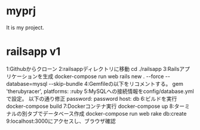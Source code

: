 # myprj
It is my project.

# railsapp v1
 1:Githubからクローン
 2:railsappディレクトリに移動
   cd ./railsapp
 3:Railsアプリケーションを生成
   docker-compose run web rails new . --force --database=mysql --skip-bundle
 4:Gemfileの以下をリコメントする。
   gem 'therubyracer', platforms: :ruby
 5:MySQLへの接続情報をconfig/database.ymlで設定。
   以下の通り修正
     password: password
     host: db
 6:ビルドを実行
   docker-compose build
 7:Dockerコンテナ実行
   docker-compose up
 8:ターミナルの別タブでデータベース作成
   docker-compose run web rake db:create
 9:localhost:3000にアクセスし、ブラウザ確認
